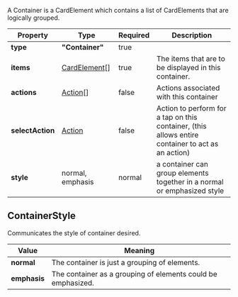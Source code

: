 
A  Container is a CardElement which contains a list of CardElements that are logically grouped.

| Property | Type | Required | Description |
|---|---|---|---|
| **type**| **"Container"** | true | |
| **items** |  [CardElement](#CardElement)[] | true | The items that are to be displayed in this container. |
| **actions** | [Action](#action)[] | false | Actions associated with this container |
| **selectAction** | [Action](#action) | false | Action to perform for a tap on this container, (this allows entire container to act as an action) |
| **style** | normal, emphasis | normal | a container can group elements together in a normal or emphasized style |

## ContainerStyle
Communicates the style of container desired.

| Value | Meaning |
|---|---|
| **normal** | The container is just a grouping of elements. |
| **emphasis** | The container as a grouping of elements could be emphasized. |
